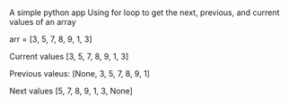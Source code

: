 # 
A simple python app
Using for loop to get the next, previous, and current values of an array


arr = [3, 5, 7, 8, 9, 1, 3] 

Current values [3, 5, 7, 8, 9, 1, 3] 

Previous valeus: [None, 3, 5, 7, 8, 9, 1] 

Next values [5, 7, 8, 9, 1, 3, None]

